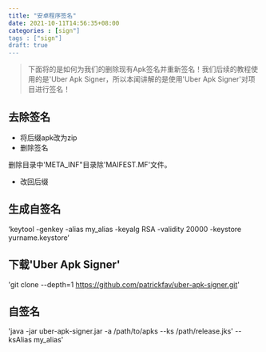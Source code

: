 ```yaml
---
title: "安卓程序签名"
date: 2021-10-11T14:56:35+08:00
categories : [sign"]
tags : ["sign"]
draft: true
---
```

> 下面将的是如何为我们的删除现有Apk签名并重新签名！我们后续的教程使用的是'Uber Apk Signer，所以本闻讲解的是使用'Uber Apk Signer'对项目进行签名！

## 去除签名
- 将后缀apk改为zip
- 删除签名 
 
删除目录中'META_INF"目录除'MAIFEST.MF'文件。

- 改回后缀

## 生成自签名
‘keytool -genkey -alias my_alias -keyalg RSA -validity 20000 -keystore yurname.keystore‘

## 下载'Uber Apk Signer'      
'git clone --depth=1 https://github.com/patrickfav/uber-apk-signer.git'

## 自签名
'java -jar uber-apk-signer.jar -a /path/to/apks --ks /path/release.jks' --ksAlias my_alias'
